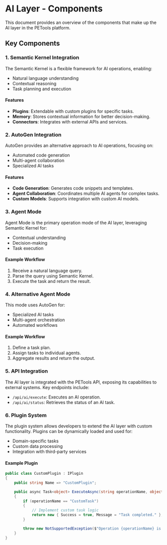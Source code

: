 # AI Layer - Components

This document provides an overview of the components that make up the AI layer in the PETools platform.

## Key Components

### 1. Semantic Kernel Integration

The Semantic Kernel is a flexible framework for AI operations, enabling:

- Natural language understanding
- Contextual reasoning
- Task planning and execution

#### Features

- **Plugins**: Extendable with custom plugins for specific tasks.
- **Memory**: Stores contextual information for better decision-making.
- **Connectors**: Integrates with external APIs and services.

### 2. AutoGen Integration

AutoGen provides an alternative approach to AI operations, focusing on:

- Automated code generation
- Multi-agent collaboration
- Specialized AI tasks

#### Features

- **Code Generation**: Generates code snippets and templates.
- **Agent Collaboration**: Coordinates multiple AI agents for complex tasks.
- **Custom Models**: Supports integration with custom AI models.

### 3. Agent Mode

Agent Mode is the primary operation mode of the AI layer, leveraging Semantic Kernel for:

- Contextual understanding
- Decision-making
- Task execution

#### Example Workflow

1. Receive a natural language query.
2. Parse the query using Semantic Kernel.
3. Execute the task and return the result.

### 4. Alternative Agent Mode

This mode uses AutoGen for:

- Specialized AI tasks
- Multi-agent orchestration
- Automated workflows

#### Example Workflow

1. Define a task plan.
2. Assign tasks to individual agents.
3. Aggregate results and return the output.

### 5. API Integration

The AI layer is integrated with the PETools API, exposing its capabilities to external systems. Key endpoints include:

- `/api/ai/execute`: Executes an AI operation.
- `/api/ai/status`: Retrieves the status of an AI task.

### 6. Plugin System

The plugin system allows developers to extend the AI layer with custom functionality. Plugins can be dynamically loaded and used for:

- Domain-specific tasks
- Custom data processing
- Integration with third-party services

#### Example Plugin

```csharp
public class CustomPlugin : IPlugin
{
    public string Name => "CustomPlugin";

    public async Task<object> ExecuteAsync(string operationName, object parameters)
    {
        if (operationName == "CustomTask")
        {
            // Implement custom task logic
            return new { Success = true, Message = "Task completed." };
        }

        throw new NotSupportedException($"Operation {operationName} is not supported.");
    }
}
```
